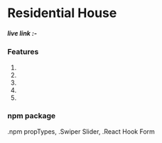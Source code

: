 

# Residential House

##### live link :- 

### Features 
1. 
2. 
3. 
4. 
5. 

### npm package
  .npm propTypes,
  .Swiper Slider,
  .React Hook Form

